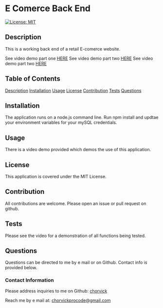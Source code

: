 # E Comerce Back End

[![License: MIT](https://img.shields.io/badge/License-MIT-yellow.svg)](https://opensource.org/licenses/MIT)

## Description

This is a working back end of a retail E-comerce website.

See video demo part one [HERE](https://drive.google.com/file/d/1PG5tbuJQ7Wqphuh14F_btbWBXdGyt0AV/view?usp=sharing)
See video demo part two [HERE](https://drive.google.com/file/d/1DhJ3Uo_9UR90yNGaHMuU1sb46k_Loc5T/view?usp=sharing)
See video demo part two [HERE](https://drive.google.com/file/d/1tvzxREZv2w71teMbTyzfV3mHeI_KGmnn/view?usp=sharing)

## Table of Contents

[Description](#description)
[Installation](#installation)
[Usage](#usage)
[License](#license)
[Contribution](#contribution)
[Tests](#tests)
[Questions](#questions)

## Installation

The application runs on a node.js command line. Run npm install and updtae your environment variables for your mySQL credentials.

## Usage

There is a video demo provided which demos the use of this application.

## License

This application is covered under the MIT License.

## Contribution

All contributions are welcome. Please open an issue or pull request on github.

## Tests

Please see the video for a demonstration of all functions being tested.

## Questions

Questions can be directed to me by e mail or on Github. Contact info is provided below.

### Contact Information

Please address inquiries to me on Github: [chorvick](https://github.com/chorvick)

Reach me by e mail at: chorvickprocode@gmail.com
